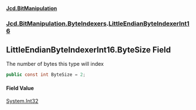 #### [Jcd.BitManipulation](index.md 'index')

### [Jcd.BitManipulation.ByteIndexers](Jcd.BitManipulation.ByteIndexers.md 'Jcd.BitManipulation.ByteIndexers').[LittleEndianByteIndexerInt16](Jcd.BitManipulation.ByteIndexers.LittleEndianByteIndexerInt16.md 'Jcd.BitManipulation.ByteIndexers.LittleEndianByteIndexerInt16')

## LittleEndianByteIndexerInt16.ByteSize Field

The number of bytes this type will index

```csharp
public const int ByteSize = 2;
```

#### Field Value

[System.Int32](https://docs.microsoft.com/en-us/dotnet/api/System.Int32 'System.Int32')